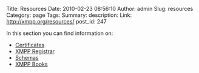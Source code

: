 Title: Resources
Date: 2010-02-23 08:56:10
Author: admin
Slug: resources
Category: page
Tags: 
Summary: description:
Link: http://xmpp.org/resources/
post_id: 247


In this section you can find information on:

* [Certificates](/pages/certificates.html)
* [XMPP Registrar](/pages/registrar.html)
* [Schemas](/pages/schemas.html)
* [XMPP Books](/pages/books.html)
